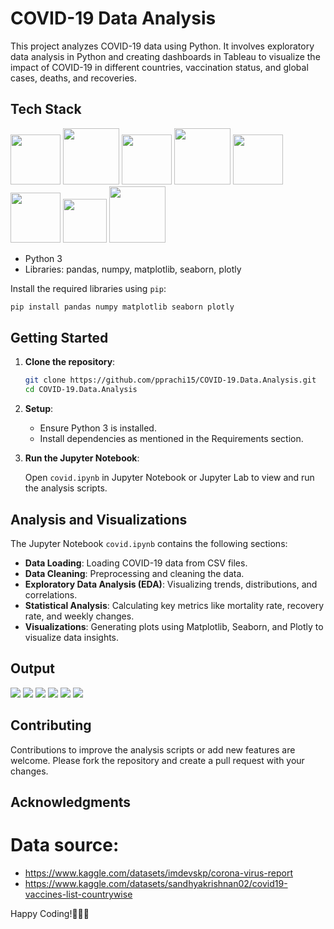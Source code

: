# COVID-19 Data Analysis
This project analyzes COVID-19 data using Python. It involves exploratory data analysis in Python and creating dashboards in Tableau to visualize the impact of COVID-19 in different countries, vaccination status, and global cases, deaths, and recoveries.


## Tech Stack
<img src="https://github.com/pprachi15/introduction/assets/116032314/650fefe9-040d-4264-9199-339819740bb0" width="80" height="80" />      <!-- Python -->
<img src="https://github.com/pprachi15/introduction/assets/116032314/d5b9b8d2-f64d-4d44-a3ca-b86639a80ab6" width="90" height="90" />        <!-- NumPy -->
<img src="https://github.com/pprachi15/recommendation-app/assets/116032314/6f017939-05fa-4a54-86fa-ab11d39b03a9" width="80" height="80" />        <!-- Seaborn -->
<img src="https://github.com/pprachi15/introduction/assets/116032314/d1ebfe9a-1371-4c59-8088-dbef9e8a3d17" width="90" height="90" />        <!-- Pandas -->
<img src="https://github.com/pprachi15/introduction/assets/116032314/62c0a0b6-dfc5-4971-8707-e04d85d273ff" width="80" height="80" />        <!-- Matplotlib -->
<img src="https://github.com/pprachi15/introduction/assets/116032314/0966de8a-4ee7-4539-87a3-b80197160a75" width="80" height="80" />      <!-- Jupyter -->
<img src="https://github.com/pprachi15/introduction/assets/116032314/7b46ae33-acdf-4e06-8e26-e530da1f9133" width="70" height="70" />        <!-- VS Code -->
<img src="https://github.com/pprachi15/introduction/assets/116032314/62f457ca-c230-4507-b841-057a6d65099c" width="90" height="90" />     <!-- Tableau  -->

- Python 3
- Libraries: pandas, numpy, matplotlib, seaborn, plotly

Install the required libraries using `pip`:

```bash
pip install pandas numpy matplotlib seaborn plotly
```

## Getting Started

1. **Clone the repository**:

   ```bash
   git clone https://github.com/pprachi15/COVID-19.Data.Analysis.git
   cd COVID-19.Data.Analysis
   ```

2. **Setup**:

   - Ensure Python 3 is installed.
   - Install dependencies as mentioned in the Requirements section.

3. **Run the Jupyter Notebook**:

   Open `covid.ipynb` in Jupyter Notebook or Jupyter Lab to view and run the analysis scripts.

## Analysis and Visualizations

The Jupyter Notebook `covid.ipynb` contains the following sections:

- **Data Loading**: Loading COVID-19 data from CSV files.
- **Data Cleaning**: Preprocessing and cleaning the data.
- **Exploratory Data Analysis (EDA)**: Visualizing trends, distributions, and correlations.
- **Statistical Analysis**: Calculating key metrics like mortality rate, recovery rate, and weekly changes.
- **Visualizations**: Generating plots using Matplotlib, Seaborn, and Plotly to visualize data insights.

## Output
<img src = "https://github.com/pprachi15/COVID-19.Data.Analysis/assets/116032314/e6e351fb-b482-4d5b-bec0-e75408e03ea6"/> <!-- most active  -->
<img src = "https://github.com/pprachi15/COVID-19.Data.Analysis/assets/116032314/8d2829c4-dc1c-4baf-8536-6a758cdce5dc"/> <!-- most deaths  -->
<img src = "https://github.com/pprachi15/COVID-19.Data.Analysis/assets/116032314/a7b8ca69-c491-494a-8ef2-cc9e791919cb"/> <!-- mortality rate  -->
<img src = "https://github.com/pprachi15/COVID-19.Data.Analysis/assets/116032314/4045ed4d-403a-4a38-ae7a-6fb282bb413b"/> <!-- weekly increase rate  -->
<img src = "https://github.com/pprachi15/COVID-19.Data.Analysis/assets/116032314/b65d5b17-05fd-4390-8ad2-b9b50e121c37"/> <!-- recovery rate  -->
<img src = "https://github.com/pprachi15/COVID-19.Data.Analysis/assets/116032314/a6d7b5cb-d089-4b6b-a624-fc78cb58edad"/> <!-- Pie chart  -->

## Contributing

Contributions to improve the analysis scripts or add new features are welcome. Please fork the repository and create a pull request with your changes.

## Acknowledgments

# Data source:
- https://www.kaggle.com/datasets/imdevskp/corona-virus-report
- https://www.kaggle.com/datasets/sandhyakrishnan02/covid19-vaccines-list-countrywise

Happy Coding!👩🏻‍💻
